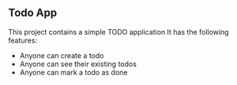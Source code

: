 ## Todo App

This project contains a simple TODO application
It has the following features:

- Anyone can create a todo
- Anyone can see their existing todos
- Anyone can mark a todo as done